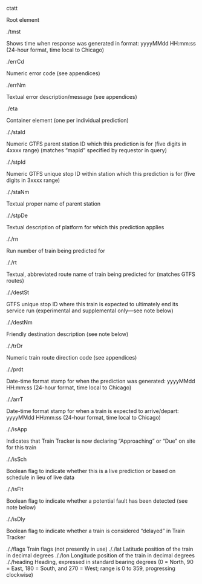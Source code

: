 ctatt

Root element

./tmst

Shows time when response was generated in format:
yyyyMMdd HH:mm:ss (24-hour format, time local to Chicago)

./errCd

Numeric error code (see appendices)

./errNm

Textual error description/message (see appendices)

./eta

Container element (one per individual prediction)

././staId

Numeric GTFS parent station ID which this prediction is for (five digits in 4xxxx range) (matches “mapid” specified by requestor in query)

././stpId

Numeric GTFS unique stop ID within station which this prediction is for (five digits in 3xxxx range)

././staNm

Textual proper name of parent station

././stpDe

Textual description of platform for which this prediction applies

././rn

Run number of train being predicted for

././rt

Textual, abbreviated route name of train being predicted for (matches GTFS routes)

././destSt

GTFS unique stop ID where this train is expected to ultimately end its service run (experimental and supplemental only—see note below)

././destNm

Friendly destination description (see note below)

././trDr

Numeric train route direction code (see appendices)

././prdt

Date-time format stamp for when the prediction was generated:
yyyyMMdd HH:mm:ss (24-hour format, time local to Chicago)

././arrT

Date-time format stamp for when a train is expected to arrive/depart:
yyyyMMdd HH:mm:ss (24-hour format, time local to Chicago)

././isApp

Indicates that Train Tracker is now declaring “Approaching” or “Due” on site for this train

././isSch

Boolean flag to indicate whether this is a live prediction or based on schedule in lieu of live data

././isFlt

Boolean flag to indicate whether a potential fault has been detected (see note below)

././isDly

Boolean flag to indicate whether a train is considered “delayed” in Train Tracker

././flags	Train flags (not presently in use)
././lat	Latitude position of the train in decimal degrees
././lon	Longitude position of the train in decimal degrees
././heading	Heading, expressed in standard bearing degrees (0 = North, 90 = East, 180 = South, and 270 = West; range is 0 to 359, progressing clockwise)